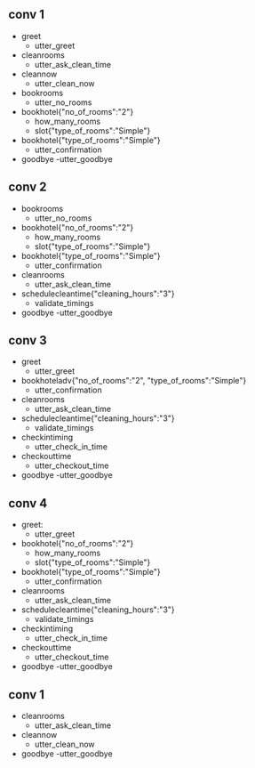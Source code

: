 ## conv 1
* greet
  - utter_greet
* cleanrooms
  - utter_ask_clean_time
* cleannow
  - utter_clean_now
* bookrooms
  - utter_no_rooms
* bookhotel{"no_of_rooms":"2"}
  - how_many_rooms
  - slot{"type_of_rooms":"Simple"}
* bookhotel{"type_of_rooms":"Simple"}
  - utter_confirmation
* goodbye
  -utter_goodbye

## conv 2
* bookrooms
  - utter_no_rooms
* bookhotel{"no_of_rooms":"2"}
  - how_many_rooms
  - slot{"type_of_rooms":"Simple"}
* bookhotel{"type_of_rooms":"Simple"}
  - utter_confirmation
* cleanrooms
  - utter_ask_clean_time
* schedulecleantime{"cleaning_hours":"3"}
  - validate_timings
* goodbye
  -utter_goodbye

## conv 3
* greet
  - utter_greet
* bookhoteladv{"no_of_rooms":"2", "type_of_rooms":"Simple"}
  - utter_confirmation
* cleanrooms
  - utter_ask_clean_time
* schedulecleantime{"cleaning_hours":"3"}
  - validate_timings
* checkintiming
  - utter_check_in_time
* checkouttime
  - utter_checkout_time
* goodbye
  -utter_goodbye

## conv 4
* greet:
  - utter_greet
* bookhotel{"no_of_rooms":"2"}
  - how_many_rooms
  - slot{"type_of_rooms":"Simple"}
* bookhotel{"type_of_rooms":"Simple"}
  - utter_confirmation
* cleanrooms
  - utter_ask_clean_time
* schedulecleantime{"cleaning_hours":"3"}
  - validate_timings
* checkintiming
  - utter_check_in_time
* checkouttime
  - utter_checkout_time
* goodbye
  -utter_goodbye

## conv 1
* cleanrooms
  - utter_ask_clean_time
* cleannow
  - utter_clean_now
* goodbye
  -utter_goodbye